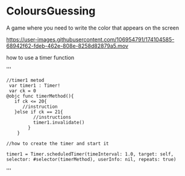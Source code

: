 # ColoursGuessing
A game where you need to write the color that appears on the screen




https://user-images.githubusercontent.com/106954791/174104585-68942f62-fdeb-462e-808e-8258d82879a5.mov

how to use a timer function

'''

    //timer1 metod
     var timer1 : Timer!
     var ck = 0
    @objc func timerMethod(){
       if ck <= 20{
          //instruction
       }else if ck == 21{
              //instructions
              timer1.invalidate()
            }
        }
    
    //how to create the timer and start it
    
    timer1 = Timer.scheduledTimer(timeInterval: 1.0, target: self, selector: #selector(timerMethod), userInfo: nil, repeats: true)
'''
    
